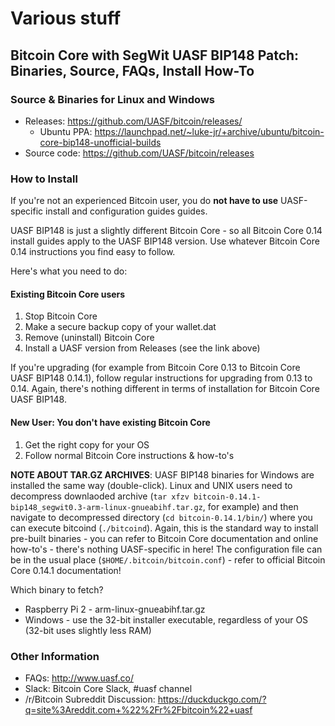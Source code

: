 # Various stuff

## Bitcoin Core with SegWit UASF BIP148 Patch: Binaries, Source, FAQs, Install How-To

### Source & Binaries for Linux and Windows

* Releases: https://github.com/UASF/bitcoin/releases/
  * Ubuntu PPA: https://launchpad.net/~luke-jr/+archive/ubuntu/bitcoin-core-bip148-unofficial-builds
* Source code: https://github.com/UASF/bitcoin/releases

### How to Install

If you're not an experienced Bitcoin user, you do **not have to use** UASF-specific install and configuration guides guides. 

UASF BIP148 is just a slightly different Bitcoin Core - so all Bitcoin Core 0.14 install guides apply to the UASF BIP148 version. Use whatever Bitcoin Core 0.14 instructions you find easy to follow.

Here's what you need to do:

#### Existing Bitcoin Core users

1. Stop Bitcoin Core
2. Make a secure backup copy of your wallet.dat
3. Remove (uninstall) Bitcoin Core
4. Install a UASF version from Releases (see the link above)

If you're upgrading (for example from Bitcoin Core 0.13 to Bitcoin Core UASF BIP148 0.14.1), follow regular instructions for upgrading from 0.13 to 0.14. Again, there's nothing different in terms of installation for Bitcoin Core UASF BIP148.

#### New User: You don't have existing Bitcoin Core

1. Get the right copy for your OS
2. Follow normal Bitcoin Core instructions & how-to's

**NOTE ABOUT TAR.GZ ARCHIVES**: UASF BIP148 binaries for Windows are installed the same way (double-click). Linux and UNIX users need to decompress downlaoded archive (`tar xfzv bitcoin-0.14.1-bip148_segwit0.3-arm-linux-gnueabihf.tar.gz`, for example) and then navigate to decompressed directory (`cd bitcoin-0.14.1/bin/`) where you can execute bitcoind (`./bitcoind`). Again, this is the standard way to install pre-built binaries - you can refer to Bitcoin Core documentation and online how-to's - there's nothing UASF-specific in here! The configuration file can be in the usual place (`$HOME/.bitcoin/bitcoin.conf`) - refer to official Bitcoin Core 0.14.1 documentation!

Which binary to fetch?

* Raspberry Pi 2 - arm-linux-gnueabihf.tar.gz
* Windows - use the 32-bit installer executable, regardless of your OS (32-bit uses slightly less RAM)

### Other Information

* FAQs: http://www.uasf.co/
* Slack: Bitcoin Core Slack, #uasf channel
* /r/Bitcoin Subreddit Discussion: https://duckduckgo.com/?q=site%3Areddit.com+%22%2Fr%2Fbitcoin%22+uasf


